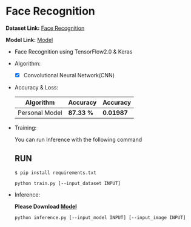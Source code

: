 # Face Recognition

  **Dataset Link:** [Face Recognition](https://drive.google.com/drive/folders/1HYDjl4Y1CsIiPEuZG8knN__keSzeLNDS?usp=sharing)
  
  **Model Link:** [Model](https://drive.google.com/drive/folders/1-11FhHJ7XD_qClS7dLhHkuelnhiJpjxm?usp=sharing)

  - Face Recognition using TensorFlow2.0 & Keras
    
  - Algorithm:

    - [x] Convolutional Neural Network(CNN)


  - Accuracy & Loss:

    Algorithm | Accuracy | Accuracy |
    ------------- | ------------- | ------------- |
    Personal Model | **87.33 %** | **0.01987** |
    

  - Training:

      You can run  Inference with the following command

      ## RUN

      ```
      $ pip install requirements.txt
      
      python train.py [--input_dataset INPUT]
      ```

  - Inference:

      **Please Download [Model](https://drive.google.com/drive/folders/1xi_wiUi9ySejFZQthI4RFSK7pWo5Uq7T?usp=sharing)**


      ```
      python inference.py [--input_model INPUT] [--input_image INPUT]
      ```
      
